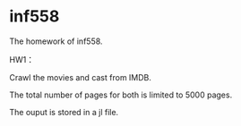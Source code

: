 # inf558
The homework of inf558.

HW1：

Crawl the movies and cast from IMDB.

The total number of pages for both is limited to 5000 pages.

The ouput is stored in a jl file.
